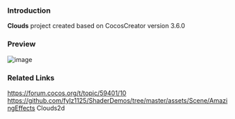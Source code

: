 ### Introduction
**Clouds** project created based on CocosCreator version 3.6.0

### Preview
![image](../../../gif/202207/2022072301.gif)

### Related Links
https://forum.cocos.org/t/topic/59401/10        
https://github.com/fylz1125/ShaderDemos/tree/master/assets/Scene/AmazingEffects Clouds2d
